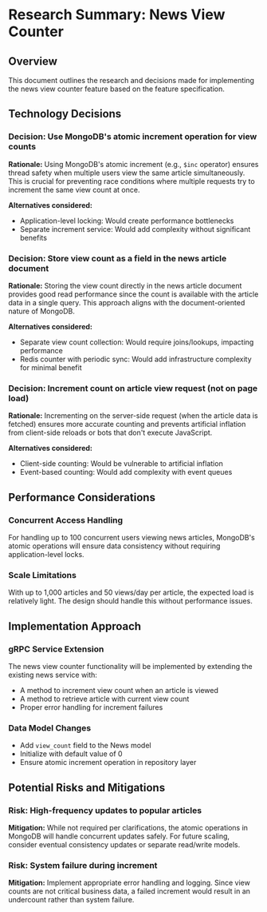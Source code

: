 # Research Summary: News View Counter

## Overview
This document outlines the research and decisions made for implementing the news view counter feature based on the feature specification.

## Technology Decisions

### Decision: Use MongoDB's atomic increment operation for view counts
**Rationale:** Using MongoDB's atomic increment (e.g., `$inc` operator) ensures thread safety when multiple users view the same article simultaneously. This is crucial for preventing race conditions where multiple requests try to increment the same view count at once.

**Alternatives considered:**
- Application-level locking: Would create performance bottlenecks
- Separate increment service: Would add complexity without significant benefits

### Decision: Store view count as a field in the news article document
**Rationale:** Storing the view count directly in the news article document provides good read performance since the count is available with the article data in a single query. This approach aligns with the document-oriented nature of MongoDB.

**Alternatives considered:**
- Separate view count collection: Would require joins/lookups, impacting performance
- Redis counter with periodic sync: Would add infrastructure complexity for minimal benefit

### Decision: Increment count on article view request (not on page load)
**Rationale:** Incrementing on the server-side request (when the article data is fetched) ensures more accurate counting and prevents artificial inflation from client-side reloads or bots that don't execute JavaScript.

**Alternatives considered:**
- Client-side counting: Would be vulnerable to artificial inflation
- Event-based counting: Would add complexity with event queues

## Performance Considerations

### Concurrent Access Handling
For handling up to 100 concurrent users viewing news articles, MongoDB's atomic operations will ensure data consistency without requiring application-level locks.

### Scale Limitations
With up to 1,000 articles and 50 views/day per article, the expected load is relatively light. The design should handle this without performance issues.

## Implementation Approach

### gRPC Service Extension
The news view counter functionality will be implemented by extending the existing news service with:
- A method to increment view count when an article is viewed
- A method to retrieve article with current view count
- Proper error handling for increment failures

### Data Model Changes
- Add `view_count` field to the News model
- Initialize with default value of 0
- Ensure atomic increment operation in repository layer

## Potential Risks and Mitigations

### Risk: High-frequency updates to popular articles
**Mitigation:** While not required per clarifications, the atomic operations in MongoDB will handle concurrent updates safely. For future scaling, consider eventual consistency updates or separate read/write models.

### Risk: System failure during increment
**Mitigation:** Implement appropriate error handling and logging. Since view counts are not critical business data, a failed increment would result in an undercount rather than system failure.